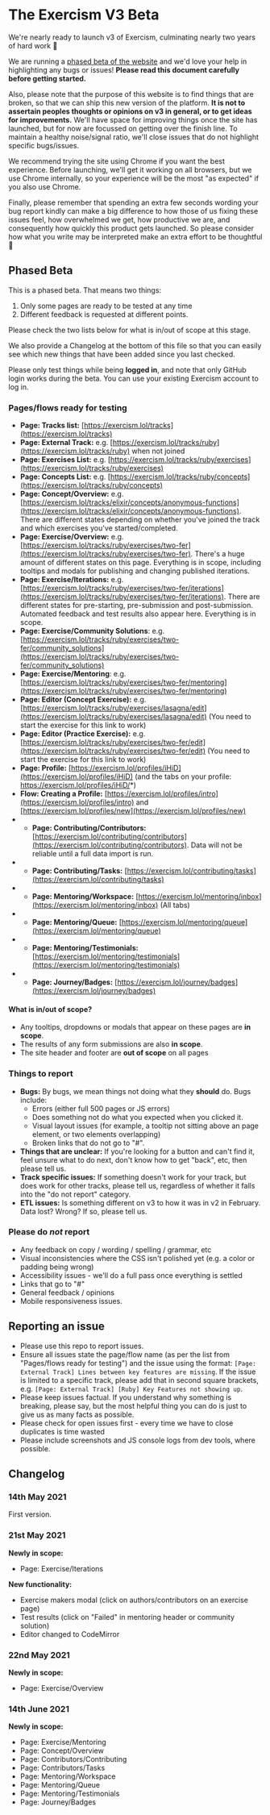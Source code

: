# The Exercism V3 Beta

We're nearly ready to launch v3 of Exercism, culminating nearly two years of hard work 🎉

We are running a [phased beta of the website](https://exercism.lol) and we'd love your help in highlighting any bugs or issues!
**Please read this document carefully before getting started.**

Also, please note that the purpose of this website is to find things that are broken, so that we can ship this new version of the platform.
**It is not to assertain peoples thoughts or opinions on v3 in general, or to get ideas for improvements.**
We'll have space for improving things once the site has launched, but for now are focussed on getting over the finish line.
To maintain a healthy noise/signal ratio, we'll close issues that do not highlight specific bugs/issues.

We recommend trying the site using Chrome if you want the best experience. 
Before launching, we'll get it working on all browsers, but we use Chrome internally, so your experience will be the most "as expected" if you also use Chrome.

Finally, please remember that spending an extra few seconds wording your bug report kindly can make a big difference to how those of us fixing these issues feel, how overwhelmed we get, how productive we are, and consequently how quickly this product gets launched. 
So please consider how what you write may be interpreted make an extra effort to be thoughtful 🙂

## Phased Beta

This is a phased beta.
That means two things:
1. Only some pages are ready to be tested at any time
2. Different feedback is requested at different points.

Please check the two lists below for what is in/out of scope at this stage.

We also provide a Changelog at the bottom of this file so that you can easily see which new things that have been added since you last checked.

Please only test things while being **logged in**, and note that only GitHub login works during the beta.
You can use your existing Exercism account to log in.

### Pages/flows ready for testing

- **Page: Tracks list:** [https://exercism.lol/tracks](https://exercism.lol/tracks)
- **Page: External Track:** e.g. [https://exercism.lol/tracks/ruby](https://exercism.lol/tracks/ruby) when not joined
- **Page: Exercises List:** e.g. [https://exercism.lol/tracks/ruby/exercises](https://exercism.lol/tracks/ruby/exercises)
- **Page: Concepts List:** e.g. [https://exercism.lol/tracks/ruby/concepts](https://exercism.lol/tracks/ruby/concepts)
- **Page: Concept/Overview:** e.g. [https://exercism.lol/tracks/elixir/concepts/anonymous-functions](https://exercism.lol/tracks/elixir/concepts/anonymous-functions). There are different states depending on whether you've joined the track and which exercises you've started/completed.
- **Page: Exercise/Overview:** e.g. [https://exercism.lol/tracks/ruby/exercises/two-fer](https://exercism.lol/tracks/ruby/exercises/two-fer). There's a huge amount of different states on this page. Everything is in scope, including tooltips and modals for publishing and changing published iterations.
- **Page: Exercise/Iterations:** e.g. [https://exercism.lol/tracks/ruby/exercises/two-fer/iterations](https://exercism.lol/tracks/ruby/exercises/two-fer/iterations). There are different states for pre-starting, pre-submission and post-submission. Automated feedback and test results also appear here. Everything is in scope.
- **Page: Exercise/Community Solutions**: e.g. [https://exercism.lol/tracks/ruby/exercises/two-fer/community_solutions](https://exercism.lol/tracks/ruby/exercises/two-fer/community_solutions)
- **Page: Exercise/Mentoring**: e.g. [https://exercism.lol/tracks/ruby/exercises/two-fer/mentoring](https://exercism.lol/tracks/ruby/exercises/two-fer/mentoring)
- **Page: Editor (Concept Exercise):** e.g. [https://exercism.lol/tracks/ruby/exercises/lasagna/edit](https://exercism.lol/tracks/ruby/exercises/lasagna/edit) (You need to start the exercise for this link to work)
- **Page: Editor (Practice Exercise):** e.g. [https://exercism.lol/tracks/ruby/exercises/two-fer/edit](https://exercism.lol/tracks/ruby/exercises/two-fer/edit) (You need to start the exercise for this link to work)
- **Page: Profile:** [https://exercism.lol/profiles/iHiD](https://exercism.lol/profiles/iHiD) (and the tabs on your profile: https://exercism.lol/profiles/iHiD/*)
- **Flow: Creating a Profile:** [https://exercism.lol/profiles/intro](https://exercism.lol/profiles/intro) and [https://exercism.lol/profiles/new](https://exercism.lol/profiles/new)
- - **Page: Contributing/Contributors:** [https://exercism.lol/contributing/contributors](https://exercism.lol/contributing/contributors). Data will not be reliable until a full data import is run.
- - **Page: Contributing/Tasks:** [https://exercism.lol/contributing/tasks](https://exercism.lol/contributing/tasks)
- - **Page: Mentoring/Workspace:** [https://exercism.lol/mentoring/inbox](https://exercism.lol/mentoring/inbox) (All tabs)
- - **Page: Mentoring/Queue:** [https://exercism.lol/mentoring/queue](https://exercism.lol/mentoring/queue)
- - **Page: Mentoring/Testimonials:** [https://exercism.lol/mentoring/testimonials](https://exercism.lol/mentoring/testimonials)
- - **Page: Journey/Badges:** [https://exercism.lol/journey/badges](https://exercism.lol/journey/badges)

#### What is in/out of scope?

- Any tooltips, dropdowns or modals that appear on these pages are **in scope**.
- The results of any form submissions are also **in scope**.
- The site header and footer are **out of scope** on all pages

### Things to report

- **Bugs:** By bugs, we mean things not doing what they **should** do. Bugs include:
  - Errors (either full 500 pages or JS errors)
  - Does something not do what you expected when you clicked it.
  - Visual layout issues (for example, a tooltip not sitting above an page element, or two elements overlapping)
  - Broken links that do not go to "#".
- **Things that are unclear:** If you're looking for a button and can't find it, feel unsure what to do next, don't know how to get "back", etc, then please tell us.
- **Track specific issues:** If something doesn't work for your track, but does work for other tracks, please tell us, regardless of whether it falls into the "do not report" category.
- **ETL issues:** Is something different on v3 to how it was in v2 in February. Data lost? Wrong? If so, please tell us.

### Please do *not* report
- Any feedback on copy / wording / spelling / grammar, etc
- Visual inconsistencies where the CSS isn't polished yet (e.g. a color or padding being wrong)
- Accessibility issues - we'll do a full pass once everything is settled
- Links that go to "#"
- General feedback / opinions
- Mobile responsiveness issues.

## Reporting an issue

- Please use this repo to report issues.
- Ensure all issues state the page/flow name (as per the list from "Pages/flows ready for testing") and the issue using the format: `[Page: External Track] Lines between key features are missing`. If the issue is limited to a specific track, please add that in second square brackets, e.g. `[Page: External Track] [Ruby] Key Features not showing up`.
- Please keep issues factual. If you understand why something is breaking, please say, but the most helpful thing you can do is just to give us as many facts as possible.
- Please check for open issues first - every time we have to close duplicates is time wasted 
- Please include screenshots and JS console logs from dev tools, where possible.

## Changelog


### 14th May 2021

First version.

### 21st May 2021

**Newly in scope:**

- Page: Exercise/Iterations

**New functionality:**

- Exercise makers modal (click on authors/contributors on an exercise page)
- Test results (click on "Failed" in mentoring header or community solution)
- Editor changed to CodeMirror

### 22nd May 2021

**Newly in scope:**

- Page: Exercise/Overview

### 14th June 2021

**Newly in scope:**

- Page: Exercise/Mentoring
- Page: Concept/Overview
- Page: Contributors/Contributing
- Page: Contributors/Tasks
- Page: Mentoring/Workspace
- Page: Mentoring/Queue
- Page: Mentoring/Testimonials
- Page: Journey/Badges
